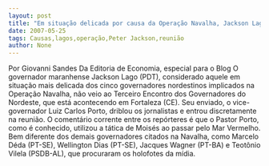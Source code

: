 ```yaml
---
layout: post
title: "Em situação delicada por causa da Operação Navalha, Jackson Lago faltou à reunião"
date: 2007-05-25
tags: Causas,lagos,operação,Peter Jackson,reunião
author: None
---
```

Por Giovanni Sandes
Da Editoria de Economia, especial para o Blog
O governador maranhense Jackson Lago (PDT), considerado aquele em situa&ccedil;&atilde;o mais delicada dos cinco governadores nordestinos implicados na Opera&ccedil;&atilde;o Navalha, n&atilde;o veio ao Terceiro Encontro dos Governadores do Nordeste, que est&aacute; acontecendo&nbsp;em Fortaleza (CE). Seu enviado, o vice-governador Luiz Carlos Porto, driblou os jornalistas e entrou discretamente na reuni&atilde;o. 
O coment&aacute;rio corrente entre os rep&oacute;rteres &eacute; que o Pastor Porto, como &eacute; conhecido, utilizou a t&aacute;tica de Mois&eacute;s ao passar pelo Mar Vermelho. Bem diferente dos demais governadores citados na Navalha, como Marcelo D&eacute;da (PT-SE), Wellington Dias (PT-SE), Jacques Wagner (PT-BA) e Teot&ocirc;nio Vilela (PSDB-AL), que procuraram os holofotes da m&iacute;dia. 